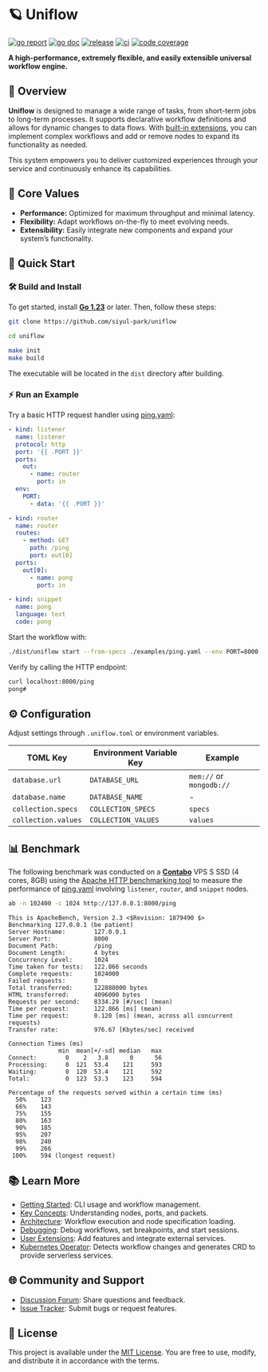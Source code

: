 # 🪐 Uniflow

[![go report][go_report_img]][go_report_url]
[![go doc][go_doc_img]][go_doc_url]
[![release][repo_releases_img]][repo_releases_url]
[![ci][repo_ci_img]][repo_ci_url]
[![code coverage][go_code_coverage_img]][go_code_coverage_url]

**A high-performance, extremely flexible, and easily extensible universal workflow engine.**

## 📝 Overview

**Uniflow** is designed to manage a wide range of tasks, from short-term jobs to long-term processes. It supports declarative workflow definitions and allows for dynamic changes to data flows. With [built-in extensions](./ext/README.md), you can implement complex workflows and add or remove nodes to expand its functionality as needed.

This system empowers you to deliver customized experiences through your service and continuously enhance its capabilities.

## 🎯 Core Values

- **Performance:** Optimized for maximum throughput and minimal latency.
- **Flexibility:** Adapt workflows on-the-fly to meet evolving needs.
- **Extensibility:** Easily integrate new components and expand your system’s functionality.

## 🚀 Quick Start

### 🛠️ Build and Install

To get started, install **[Go 1.23](https://go.dev/doc/install)** or later. Then, follow these steps:

```sh
git clone https://github.com/siyul-park/uniflow

cd uniflow

make init
make build
```

The executable will be located in the `dist` directory after building.

### ⚡ Run an Example

Try a basic HTTP request handler using [ping.yaml](./examples/ping.yaml):

```yaml
- kind: listener
  name: listener
  protocol: http
  port: '{{ .PORT }}'
  ports:
    out:
      - name: router
        port: in
  env:
    PORT:
      - data: '{{ .PORT }}'

- kind: router
  name: router
  routes:
    - method: GET
      path: /ping
      port: out[0]
  ports:
    out[0]:
      - name: pong
        port: in

- kind: snippet
  name: pong
  language: text
  code: pong
```

Start the workflow with:

```sh
./dist/uniflow start --from-specs ./examples/ping.yaml --env PORT=8000
```

Verify by calling the HTTP endpoint:

```sh
curl localhost:8000/ping
pong#
```

## ⚙️ Configuration

Adjust settings through `.uniflow.toml` or environment variables.

| TOML Key            | Environment Variable Key | Example                  |
|---------------------|--------------------------|--------------------------|
| `database.url`      | `DATABASE_URL`           | `mem://` or `mongodb://` |
| `database.name`     | `DATABASE_NAME`          | -                        |
| `collection.specs`  | `COLLECTION_SPECS`       | `specs`                  |
| `collection.values` | `COLLECTION_VALUES`      | `values`                 |

## 📊 Benchmark

The following benchmark was conducted on a **[Contabo](https://contabo.com/)** VPS S SSD (4 cores, 8GB) using the [Apache HTTP benchmarking tool](https://httpd.apache.org/docs/2.4/programs/ab.html) to measure the performance of [ping.yaml](./examples/ping.yaml) involving `listener`, `router`, and `snippet` nodes.

```sh
ab -n 102400 -c 1024 http://127.0.0.1:8000/ping
```

```
This is ApacheBench, Version 2.3 <$Revision: 1879490 $>
Benchmarking 127.0.0.1 (be patient)
Server Hostname:        127.0.0.1
Server Port:            8000
Document Path:          /ping
Document Length:        4 bytes
Concurrency Level:      1024
Time taken for tests:   122.866 seconds
Complete requests:      1024000
Failed requests:        0
Total transferred:      122880000 bytes
HTML transferred:       4096000 bytes
Requests per second:    8334.29 [#/sec] (mean)
Time per request:       122.866 [ms] (mean)
Time per request:       0.120 [ms] (mean, across all concurrent requests)
Transfer rate:          976.67 [Kbytes/sec] received

Connection Times (ms)
              min  mean[+/-sd] median   max
Connect:        0    2   3.8      0      56
Processing:     0  121  53.4    121     593
Waiting:        0  120  53.4    121     592
Total:          0  123  53.3    123     594

Percentage of the requests served within a certain time (ms)
  50%    123
  66%    143
  75%    155
  80%    163
  90%    185
  95%    207
  98%    240
  99%    266
 100%    594 (longest request)
```

## 📚 Learn More

- [Getting Started](./docs/getting_started.md): CLI usage and workflow management.
- [Key Concepts](./docs/key_concepts.md): Understanding nodes, ports, and packets.
- [Architecture](./docs/architecture.md): Workflow execution and node specification loading.
- [Debugging](./docs/debugging.md): Debug workflows, set breakpoints, and start sessions.
- [User Extensions](./docs/user_extensions.md): Add features and integrate external services.
- [Kubernetes Operator](https://github.com/siyul-park/uniflow-operator): Detects workflow changes and generates CRD to
  provide serverless services.

## 🌐 Community and Support

- [Discussion Forum](https://github.com/siyul-park/uniflow/discussions): Share questions and feedback.
- [Issue Tracker](https://github.com/siyul-park/uniflow/issues): Submit bugs or request features.

## 📜 License

This project is available under the [MIT License](./LICENSE). You are free to use, modify, and distribute it in accordance with the terms.

<!-- Go -->

[go_download_url]: https://golang.org/dl/
[go_version_img]: https://img.shields.io/badge/Go-1.21+-00ADD8?style=for-the-badge&logo=go
[go_code_coverage_img]: https://codecov.io/gh/siyul-park/uniflow/graph/badge.svg?token=quEl9AbBcW
[go_code_coverage_url]: https://codecov.io/gh/siyul-park/uniflow
[go_report_img]: https://goreportcard.com/badge/github.com/siyul-park/uniflow
[go_report_url]: https://goreportcard.com/report/github.com/siyul-park/uniflow
[go_doc_img]: https://godoc.org/github.com/siyul-park/uniflow?status.svg
[go_doc_url]: https://godoc.org/github.com/siyul-park/uniflow

<!-- Repository -->

[repo_url]: https://github.com/siyul-park/uniflow
[repo_issues_url]: https://github.com/siyul-park/uniflow/issues
[repo_pull_request_url]: https://github.com/siyul-park/uniflow/pulls
[repo_discussions_url]: https://github.com/siyul-park/uniflow/discussions
[repo_releases_img]: https://img.shields.io/github/release/siyul-park/uniflow.svg
[repo_releases_url]: https://github.com/siyul-park/uniflow/releases
[repo_wiki_url]: https://github.com/siyul-park/uniflow/wiki
[repo_wiki_img]: https://img.shields.io/badge/docs-wiki_page-blue?style=for-the-badge&logo=none
[repo_wiki_faq_url]: https://github.com/siyul-park/uniflow/wiki/FAQ
[repo_ci_img]: https://github.com/siyul-park/uniflow/actions/workflows/ci.yml/badge.svg
[repo_ci_url]: https://github.com/siyul-park/uniflow/actions/workflows/ci.yml